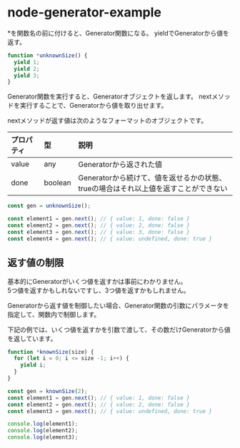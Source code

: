 # node-generator-example

*を関数名の前に付けると、Generator関数になる。
yieldでGeneratorから値を返す。

```js
function *unknownSize() {
  yield 1;
  yield 2;
  yield 3;
}
```

Generator関数を実行すると、Generatorオブジェクトを返します。
nextメソッドを実行することで、Generatorから値を取り出せます。

nextメソッドが返す値は次のようなフォーマットのオブジェクトです。

|プロパティ|型|説明|
|:----|:----|:----|
|value|any|Generatorから返された値|
|done|boolean|Generatorから続けて、値を返せるかの状態、trueの場合はそれ以上値を返すことができない|

```js
const gen = unknownSize();

const element1 = gen.next(); // { value: 1, done: false }
const element2 = gen.next(); // { value: 2, done: false }
const element3 = gen.next(); // { value: 3, done: false }
const element4 = gen.next(); // { value: undefined, done: true }
```

## 返す値の制限

基本的にGeneratorがいくつ値を返すかは事前にわかりません。  
5つ値を返すかもしれないですし、3つ値を返すかもしれません。  

Generatorから返す値を制御したい場合、Generator関数の引数にパラメータを指定して、関数内で制御します。

下記の例では、いくつ値を返すかを引数で渡して、その数だけGeneratorから値を返しています。

```js
function *knownSize(size) {
  for (let i = 0; i <= size -1; i++) {
    yield i;
  }
}

const gen = knownSize(2);
const element1 = gen.next(); // { value: 1, done: false }
const element2 = gen.next(); // { value: 2, done: false }
const element3 = gen.next(); // { value: undefined, done: true }

console.log(element1);
console.log(element2);
console.log(element3);
```
